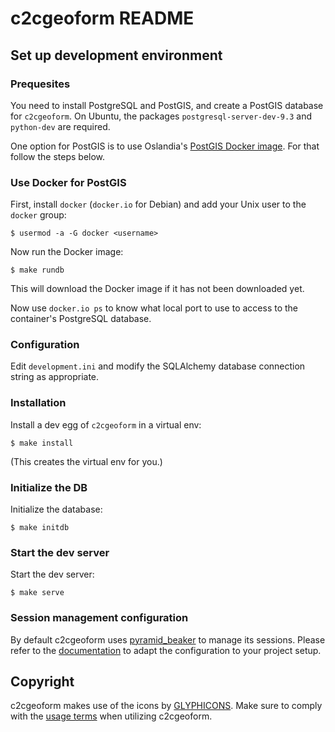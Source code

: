 # c2cgeoform README

## Set up development environment

### Prequesites

You need to install PostgreSQL and PostGIS, and create a PostGIS database for
`c2cgeoform`. On Ubuntu, the packages `postgresql-server-dev-9.3` and
`python-dev` are required.

One option for PostGIS is to use Oslandia's [PostGIS Docker
image](http://www.oslandia.com/full-spatial-database-power-in-2-lines-en.html).
For that follow the steps below.

### Use Docker for PostGIS

First, install `docker` (`docker.io` for Debian) and add your Unix user
to the `docker` group:

```shell
$ usermod -a -G docker <username>
```

Now run the Docker image:

```shell
$ make rundb
```

This will download the Docker image if it has not been downloaded yet.

Now use `docker.io ps` to know what local port to use to access to
the container's PostgreSQL database.

### Configuration

Edit `development.ini` and modify the SQLAlchemy database connection string as
appropriate.

### Installation

Install a dev egg of `c2cgeoform` in a virtual env:

```shell
$ make install
```

(This creates the virtual env for you.)

### Initialize the DB

Initialize the database:

```shell
$ make initdb
```

### Start the dev server

Start the dev server:

```shell
$ make serve
```

### Session management configuration

By default c2cgeoform uses [pyramid_beaker](https://pypi.python.org/pypi/pyramid_beaker)
to manage its sessions. Please refer to the [documentation](http://beaker.readthedocs.org)
to adapt the configuration to your project setup.

Copyright
----------
c2cgeoform makes use of the icons by [GLYPHICONS](http://glyphicons.com).
Make sure to comply with the [usage terms](http://glyphicons.com/license/) when
utilizing c2cgeoform.
